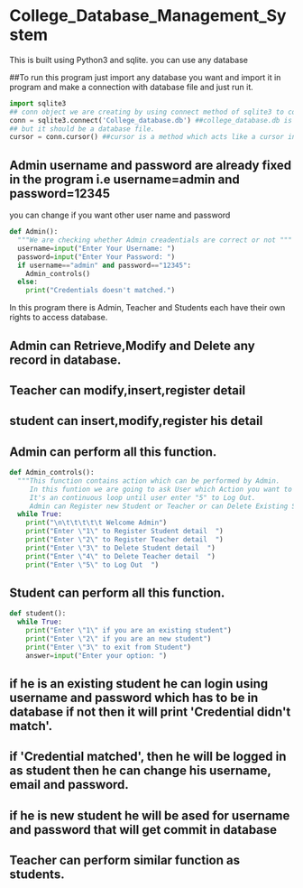 # College_Database_Management_System
This is built using Python3 and sqlite.
you can use any database 

##To run this program just import any database you want and import it in program and make a connection with database file and just run it.

``` python
import sqlite3
## conn object we are creating by using connect method of sqlite3 to connect to our database file
conn = sqlite3.connect('College_database.db') ##college_database.db is file name you can use your file path location there to access that file.
## but it should be a database file.
cursor = conn.cursor() ##cursor is a method which acts like a cursor in your file that will enable your to perfome CRUD operation.
```

## Admin username and password are already fixed in the program i.e username=admin and password=12345
you can change if you want other user name and password
```python
def Admin():
  """We are checking whether Admin creadentials are correct or not """
  username=input("Enter Your Username: ")
  password=input("Enter Your Password: ")
  if username=="admin" and password=="12345":
    Admin_controls()
  else:
    print("Credentials doesn't matched.")
```

In this program there is Admin, Teacher and Students each have their own rights to access database.

## Admin can Retrieve,Modify and Delete any record in database.

## Teacher can modify,insert,register detail

## student can insert,modify,register his detail

## Admin can perform all this function.

```python
def Admin_controls():
  """This function contains action which can be performed by Admin.
     In this funtion we are going to ask User which Action you want to perform. 
     It's an continuous loop until user enter "5" to Log Out.
     Admin can Register new Student or Teacher or can Delete Existing Student or Teacher."""
  while True:
    print("\n\t\t\t\t\t Welcome Admin")
    print("Enter \"1\" to Register Student detail  ")
    print("Enter \"2\" to Register Teacher detail  ")
    print("Enter \"3\" to Delete Student detail  ")
    print("Enter \"4\" to Delete Teacher detail  ")
    print("Enter \"5\" to Log Out  ")
```

## Student can perform all this function.
```python
def student():
  while True:
    print("Enter \"1\" if you are an existing student")
    print("Enter \"2\" if you are an new student")
    print("Enter \"3\" to exit from Student")
    answer=input("Enter your option: ")
```
## if he is an existing student he can login using username and password which has to be in database if not then it will print 'Credential didn't match'.

## if 'Credential matched', then he will be logged in as student then he can change his username, email and password.

## if he is new student he will be ased for username and password that will get commit in database

## Teacher can perform similar function as students.
